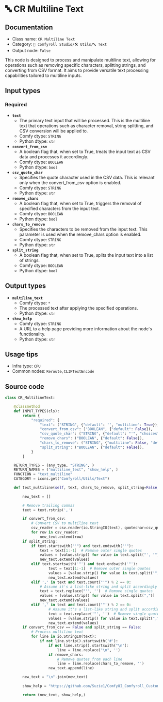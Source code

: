 # 🔤 CR Multiline Text
## Documentation
- Class name: `CR Multiline Text`
- Category: `🧩 Comfyroll Studio/🛠️ Utils/🔤 Text`
- Output node: `False`

This node is designed to process and manipulate multiline text, allowing for operations such as removing specific characters, splitting strings, and converting from CSV format. It aims to provide versatile text processing capabilities tailored to multiline inputs.
## Input types
### Required
- **`text`**
    - The primary text input that will be processed. This is the multiline text that operations such as character removal, string splitting, and CSV conversion will be applied to.
    - Comfy dtype: `STRING`
    - Python dtype: `str`
- **`convert_from_csv`**
    - A boolean flag that, when set to True, treats the input text as CSV data and processes it accordingly.
    - Comfy dtype: `BOOLEAN`
    - Python dtype: `bool`
- **`csv_quote_char`**
    - Specifies the quote character used in the CSV data. This is relevant only when the convert_from_csv option is enabled.
    - Comfy dtype: `STRING`
    - Python dtype: `str`
- **`remove_chars`**
    - A boolean flag that, when set to True, triggers the removal of specified characters from the input text.
    - Comfy dtype: `BOOLEAN`
    - Python dtype: `bool`
- **`chars_to_remove`**
    - Specifies the characters to be removed from the input text. This parameter is used when the remove_chars option is enabled.
    - Comfy dtype: `STRING`
    - Python dtype: `str`
- **`split_string`**
    - A boolean flag that, when set to True, splits the input text into a list of strings.
    - Comfy dtype: `BOOLEAN`
    - Python dtype: `bool`
## Output types
- **`multiline_text`**
    - Comfy dtype: `*`
    - The processed text after applying the specified operations.
    - Python dtype: `str`
- **`show_help`**
    - Comfy dtype: `STRING`
    - A URL to a help page providing more information about the node's functionality.
    - Python dtype: `str`
## Usage tips
- Infra type: `CPU`
- Common nodes: `Reroute,CLIPTextEncode`


## Source code
```python
class CR_MultilineText:

    @classmethod
    def INPUT_TYPES(cls):
        return {
            "required": {
                "text": ("STRING", {"default": '', "multiline": True}),
                "convert_from_csv": ("BOOLEAN", {"default": False}),
                "csv_quote_char": ("STRING", {"default": "'", "choices": ["'", '"']}),
                "remove_chars": ("BOOLEAN", {"default": False}),
                "chars_to_remove": ("STRING", {"multiline": False, "default": ""}),
                "split_string": ("BOOLEAN", {"default": False}),
            }
        }

    RETURN_TYPES = (any_type, "STRING", )
    RETURN_NAMES = ("multiline_text", "show_help", )
    FUNCTION = "text_multiline"
    CATEGORY = icons.get("Comfyroll/Utils/Text")

    def text_multiline(self, text, chars_to_remove, split_string=False, remove_chars=False, convert_from_csv=False, csv_quote_char="'"):
    
        new_text = []

        # Remove trailing commas
        text = text.rstrip(',')

        if convert_from_csv:
            # Convert CSV to multiline text
            csv_reader = csv.reader(io.StringIO(text), quotechar=csv_quote_char)
            for row in csv_reader:
                new_text.extend(row)       
        if split_string: 
            if text.startswith("'") and text.endswith("'"):
                text = text[1:-1]  # Remove outer single quotes
                values = [value.strip() for value in text.split("', '")]
                new_text.extend(values)
            elif text.startswith('"') and text.endswith('"'):
                    text = text[1:-1]  # Remove outer single quotes
                    values = [value.strip() for value in text.split('", "')]
                    new_text.extend(values)   
            elif ',' in text and text.count("'") % 2 == 0:
                # Assume it's a list-like string and split accordingly
                text = text.replace("'", '')  # Remove single quotes
                values = [value.strip() for value in text.split(",")]
                new_text.extend(values)
            elif ',' in text and text.count('"') % 2 == 0:
                    # Assume it's a list-like string and split accordingly
                    text = text.replace('"', '')  # Remove single quotes
                    values = [value.strip() for value in text.split(",")]
                    new_text.extend(values)                 
        if convert_from_csv == False and split_string == False:
            # Process multiline text
            for line in io.StringIO(text):    
                if not line.strip().startswith('#'):
                    if not line.strip().startswith("\n"):
                        line = line.replace("\n", '')
                    if remove_chars:
                        # Remove quotes from each line
                        line = line.replace(chars_to_remove, '')
                    new_text.append(line)                

        new_text = "\n".join(new_text)
        
        show_help = "https://github.com/Suzie1/ComfyUI_Comfyroll_CustomNodes/wiki/Other-Nodes#cr-multiline-text"

        return (new_text, show_help,)

```
